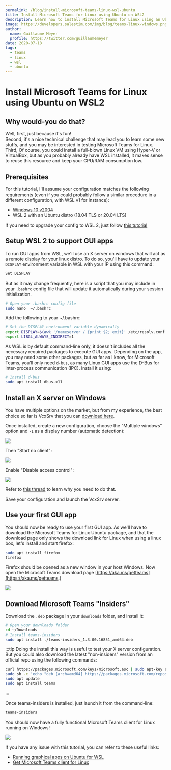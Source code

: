 ```yaml
---
permalink: /blog/install-microsoft-teams-linux-wsl-ubuntu
title: Install Microsoft Teams for Linux using Ubuntu on WSL2
description: Learn how to install Microsoft Teams for Linux using an Ubuntu WSL2 distro.
image: https://developers.salestim.com/img/blog/teams-linux-windows.png
author:
  name: Guillaume Meyer
  profile: https://twitter.com/guillaumemeyer
date: 2020-07-18
tags:
  - teams
  - linux
  - wsl
  - ubuntu
---
```


# Install Microsoft Teams for Linux using Ubuntu on WSL2
<BlogHeadline />

## Why would-you do that?
Well, first, just because it's fun!  
Second, it's a nice technical challenge that may lead you to learn some new stuffs, and you may be interested in testing Microsoft Teams for Linux.  
Third, Of course, you could install a full-blown Linux VM using Hyper-V or VirtualBox, but as you probably already have WSL installed, it makes sense to reuse this resource and keep your CPU/RAM consumption low.

## Prerequisites
For this tutorial, I'll assume your configuration matches the following requirements (even if you could probably follow a similar procedure in a different configuration, with WSL v1 for instance):
- [Windows 10 v2004](https://docs.microsoft.com/en-us/windows/whats-new/whats-new-windows-10-version-2004)
- WSL 2 with an Ubuntu distro (18.04 TLS or 20.04 LTS)

If you need to upgrade your config to WSL 2, just follow [this tutorial](https://docs.microsoft.com/en-us/windows/wsl/wsl2-kernel)

## Setup WSL 2 to support GUI apps
To run GUI apps from WSL, we'll use an X server on windows that will act as a remote display for your linux distro. To do so, you'll have to update your `DISPLAY` environment variable in WSL with your IP using this command:
```sh
Set DISPLAY
```
But as it may change frequently, here is a script that you may include in your `.bashrc` config file that will update it automatically during your session initialization.
```sh
# Open your .bashrc config file
sudo nano  ~/.bashrc
```
Add the following to your ~/.bashrc:
```sh
# Set the DISPLAY environment variable dynamically
export DISPLAY=$(awk '/nameserver / {print $2; exit}' /etc/resolv.conf 2>/dev/null):0
export LIBGL_ALWAYS_INDIRECT=1
```

As WSL is by default command-line only, it doesn't includes all the necessary required packages to execute GUI apps. Depending on the app, you may need some other packages, but as far as I know, for Microsoft Teams, you'll only need `d-bus`, as many Linux GUI apps use the D-Bus for inter-process communication (IPC).
Install it using:
```sh
# Install d-bus
sudo apt install dbus-x11
```

## Install an X server on Windows
You have multiple options on the market, but from my experience, the best choice so far is VcxSrv that you can [download here](https://sourceforge.net/projects/vcxsrv/files/latest/download).

Once installed, create a new configuration, choose the "Multiple windows" option and `-1` as a display number (automatic detection):

![](/img/blog/vcxsrv-1.png)

Then "Start no client":

![](/img/blog/vcxsrv-2.png)

Enable "Disable access control":

![](/img/blog/vcxsrv-3.png)

Refer to [this thread](https://stackoverflow.com/questions/61110603/how-to-set-up-working-x11-forwarding-on-wsl2) to learn why you need to do that.

Save your configuration and launch the VcxSrv server.

## Use your first GUI app
You should now be ready to use your first GUI app. As we'll have to download the Microsoft Teams for Linux Ubuntu package, and that the download page only shows the download link for Linux when using a linux box, let's install and start firefox:
```sh
sudo apt install firefox
firefox
```
Firefox should be opened as a new window in your host Windows. Now open the Microsoft Teams download page [https://aka.ms/getteams](https://aka.ms/getteams.)

![](/img/blog/firefox-teams.png)

## Download Microsoft Teams "Insiders"

Download the `.deb` package in your `downloads` folder, and install it:
```sh
# Open your downloads folder
cd ~/Downloads
# Install teams-insiders
sudo apt install ./teams-insiders_1.3.00.16851_amd64.deb
```

:::tip
Doing the install this way is useful to test your X server configuration. But you could also download the latest "non-insiders" version from an official repo using the following commands:
```sh
curl https://packages.microsoft.com/keys/microsoft.asc | sudo apt-key add -
sudo sh -c 'echo "deb [arch=amd64] https://packages.microsoft.com/repos/ms-teams stable main" > /etc/apt/sources.list.d/teams.list' 
sudo apt update
sudo apt install teams
```
:::

Once teams-insiders is installed, just launch it from the command-line:
```sh
teams-insiders
```
You should now have a fully functional Microsoft Teams client for Linux running on Windows!

![](/img/blog/teams-linux-windows.png)

If you have any issue with this tutorial, you can refer to these useful links:
- [Running graphical apps on Ubuntu for WSL](https://wiki.ubuntu.com/WSL#Running_Graphical_Applications)
- [Get Microsoft Teams client for Linux](https://docs.microsoft.com/en-us/microsoftteams/get-clients#linux)
